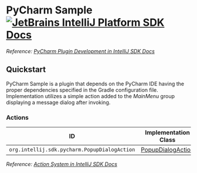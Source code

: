 # PyCharm Sample [![JetBrains IntelliJ Platform SDK Docs](https://jb.gg/badges/docs.svg)][docs]
*Reference: [PyCharm Plugin Development in IntelliJ SDK Docs][docs:pycharm]*

## Quickstart

PyCharm Sample is a plugin that depends on the PyCharm IDE having the proper dependencies specified
in the Gradle configuration file. Implementation utilizes a simple action added to the *MainMenu* group displaying
a message dialog after invoking.

### Actions

| ID                                           | Implementation Class                        | Interface                |
| -------------------------------------------- | ------------------------------------------- | ------------------------ |
| `org.intellij.sdk.pycharm.PopupDialogAction` | [PopupDialogAction][file:PopupDialogAction] | [AnAction][sdk:AnAction] |

*Reference: [Action System in IntelliJ SDK Docs][docs:actions]*

[docs]: https://www.jetbrains.org/intellij/sdk/docs
[docs:actions]: https://www.jetbrains.org/intellij/sdk/docs/basics/action_system.html
[docs:pycharm]: https://jetbrains.org/intellij/sdk/docs/products/pycharm.html

[file:PopupDialogAction]: ./src/main/java/org/intellij/sdk/pycharm/PopupDialogAction.java

[sdk:AnAction]: upsource:///platform/editor-ui-api/src/com/intellij/openapi/actionSystem/AnAction.java
